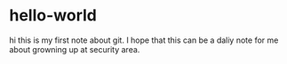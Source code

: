 # hello-world
  hi this is my first note about git.
  I hope that this can be a daliy note for me about growning up at security area.
  

